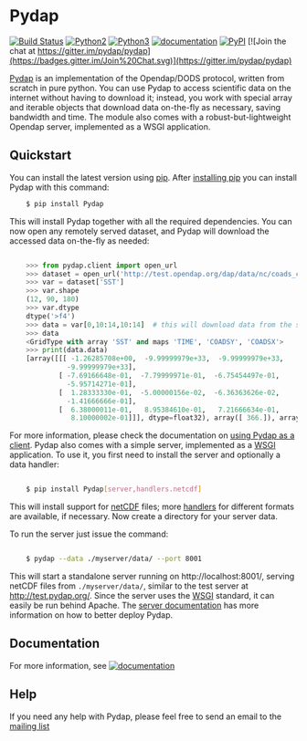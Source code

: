 Pydap
=====

[![Build Status](https://travis-ci.org/pydap/pydap.svg)](https://travis-ci.org/pydap/pydap)
[![Python2](https://img.shields.io/badge/python-2-blue.svg)](https://www.python.org/downloads/)
[![Python3](https://img.shields.io/badge/python-3-blue.svg)](https://www.python.org/downloads/)
[![documentation](https://readthedocs.org/projects/pydap/badge/?version=latest)](http://pydap.readthedocs.org/en/latest/)
[![PyPI](https://img.shields.io/pypi/v/pydap.svg?maxAge=2592000?style=plastic)](https://pypi.python.org/pypi/Pydap/)
[![Join the chat at https://gitter.im/pydap/pydap](https://badges.gitter.im/Join%20Chat.svg)](https://gitter.im/pydap/pydap) 

[Pydap](http://pydap.readthedocs.io/en/latest/) is an implementation of the Opendap/DODS protocol, written from scratch in pure python.  You can use Pydap to access scientific data on the internet without having to 
download it; instead, you work with special array and iterable objects that 
download data on-the-fly as necessary, saving bandwidth and time. The module 
also comes with a robust-but-lightweight Opendap server, implemented as a WSGI 
application.


Quickstart
----------

You can install the latest version using [pip](http://pypi.python.org/pypi/pip). After [installing pip](http://www.pip-installer.org/en/latest/installing.html) you can install Pydap with this command:
```bash
    $ pip install Pydap
```
This will install Pydap together with all the required dependencies. You can now open any remotely served dataset, and Pydap will download the accessed data on-the-fly as needed:

```python

    >>> from pydap.client import open_url
    >>> dataset = open_url('http://test.opendap.org/dap/data/nc/coads_climatology.nc')
    >>> var = dataset['SST']
    >>> var.shape
    (12, 90, 180)
    >>> var.dtype
    dtype('>f4')
    >>> data = var[0,10:14,10:14]  # this will download data from the server
    >>> data
    <GridType with array 'SST' and maps 'TIME', 'COADSY', 'COADSX'>
    >>> print(data.data)
    [array([[[ -1.26285708e+00,  -9.99999979e+33,  -9.99999979e+33,
              -9.99999979e+33],
            [ -7.69166648e-01,  -7.79999971e-01,  -6.75454497e-01,
              -5.95714271e-01],
            [  1.28333330e-01,  -5.00000156e-02,  -6.36363626e-02,
              -1.41666666e-01],
            [  6.38000011e-01,   8.95384610e-01,   7.21666634e-01,
               8.10000002e-01]]], dtype=float32), array([ 366.]), array([-69., -67., -65., -63.]), array([ 41.,  43.,  45.,  47.])]
```

For more information, please check the documentation on [using Pydap as a client](http://pydap.readthedocs.io/en/latest/client.html). Pydap also comes with a simple server, implemented as a [WSGI]( http://wsgi.org/) application. To use it, you first need to install the server and optionally a data handler:

```bash

    $ pip install Pydap[server,handlers.netcdf]
```
This will install support for [netCDF](http://www.unidata.ucar.edu/software/netcdf/) files; more [handlers](http://pydap.readthedocs.io/en/latest/handlers.html) for different formats are available, if necessary. Now create a directory for your server data.


To run the server just issue the command:

```bash

    $ pydap --data ./myserver/data/ --port 8001
```
This will start a standalone server running on http://localhost:8001/, serving netCDF files from ``./myserver/data/``, similar to the test server at http://test.pydap.org/. Since the server uses the [WSGI](http://wsgi.org/) standard, it can easily be run behind Apache. The [server documentation](server.html) has more information on how to better deploy Pydap.

## Documentation
For more information, see [![documentation](https://readthedocs.org/projects/pydap/badge/?version=latest)](http://pydap.readthedocs.org/en/latest/)

## Help

If you need any help with Pydap, please feel free to send an email to the [mailing list](http://groups.google.com/group/pydap/)


